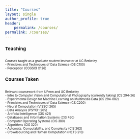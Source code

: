 ```yaml
---
title: "Courses"
layout: single
author_profile: true
header:
    permalink: /courses/
permalink: /courses/
---
```

<font size="0.75">    
    
## Teaching
<br>
Courses taught as a graduate student instructor at UC Berkeley <br>
- Principles and Techniques of Data Science (DS C100)<br>
- Perception (COGSCI C126)



## Courses Taken
<br>
Relevant coursework from UPenn and UC Berkeley<br>
- Intro to Computer Vision and Computational Photography (currently taking) (CS 294-26)<br>
- Experimental Design for Machine Learning on Multimedia Data (CS 294-082)<br>
- Principles and Techniques of Data Science (CS C200)<br>
- Neural Computation (VISSCI 265)<br>
- Data Analysis (PSYCH 205)<br>
- Artificial Intelligence (CIS 421)<br>
- Databases and Information Systems (CIS 450)<br>
- Computer Operating Systems (CIS 380)<br>
- Algorithms (CIS 320)<br>
- Automata, Computability, and Complexity (CIS 262)<br>
- Crowdsourcing and Human Computation (NETS 213)


